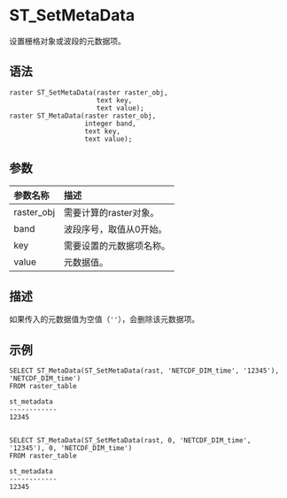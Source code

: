 # ST\_SetMetaData

设置栅格对象或波段的元数据项。

## 语法

```
raster ST_SetMetaData(raster raster_obj,
                      text key,
                      text value);
raster ST_MetaData(raster raster_obj,
                   integer band,
                   text key,
                   text value);
```

## 参数

|参数名称|描述|
|:---|:-|
|raster\_obj|需要计算的raster对象。|
|band|波段序号，取值从0开始。|
|key|需要设置的元数据项名称。|
|value|元数据值。|

## 描述

如果传入的元数据值为空值（`''`），会删除该元数据项。

## 示例

```
SELECT ST_MetaData(ST_SetMetaData(rast, 'NETCDF_DIM_time', '12345'), 'NETCDF_DIM_time')
FROM raster_table

st_metadata 
------------
12345


SELECT ST_MetaData(ST_SetMetaData(rast, 0, 'NETCDF_DIM_time', '12345'), 0, 'NETCDF_DIM_time')
FROM raster_table

st_metadata 
------------
12345
```

